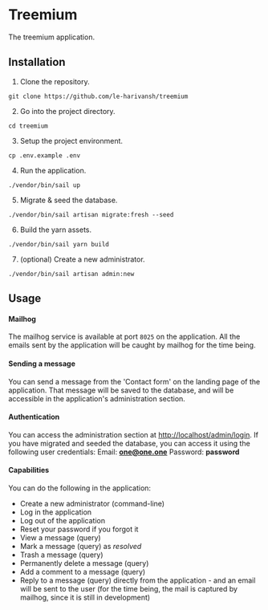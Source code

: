 # Treemium

The treemium application.

## Installation

1. Clone the repository.

```shell
git clone https://github.com/le-harivansh/treemium
```

2. Go into the project directory.

```shell
cd treemium
```

3. Setup the project environment.

```shell
cp .env.example .env
```

4. Run the application.

```shell
./vendor/bin/sail up
```

5. Migrate & seed the database.

```shell
./vendor/bin/sail artisan migrate:fresh --seed
```

6. Build the yarn assets.

```shell
./vendor/bin/sail yarn build
```

7. (optional) Create a new administrator.

```shell
./vendor/bin/sail artisan admin:new
```


## Usage

#### Mailhog
The mailhog service is available at port `8025` on the application. All the emails sent by the application will be caught by mailhog for the time being.

#### Sending a message
You can send a message from the 'Contact form' on the landing page of the application. That message will be saved to the database, and will be accessible in the application's administration section.

#### Authentication
You can access the administration section at [http://localhost/admin/login](http://localhost/admin/login). If you have migrated and seeded the database, you can access it using the following user credentials:
Email: **one@one.one**
Password: **password**

#### Capabilities

You can do the following in the application:

* Create a new administrator (command-line)
* Log in the application
* Log out of the application
* Reset your password if you forgot it
* View a message (query)
* Mark a message (query) as _resolved_
* Trash a message (query)
* Permanently delete a message (query)
* Add a comment to a message (query)
* Reply to a message (query) directly from the application - and an email will be sent to the user (for the time being, the mail is captured by mailhog, since it is still in development)
